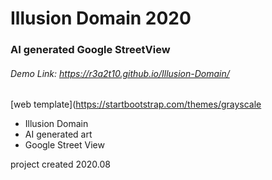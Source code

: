# Illusion Domain 2020
### AI generated Google StreetView
###### Demo Link: https://r3a2t10.github.io/Illusion-Domain/
[web template](https://startbootstrap.com/themes/grayscale

- Illusion Domain
- AI generated art
- Google Street View

project created 2020.08



